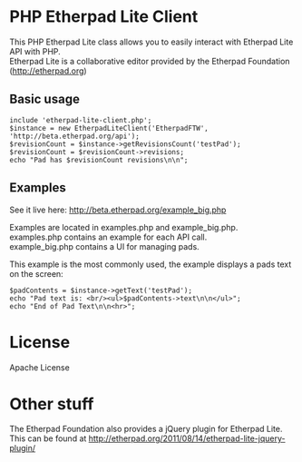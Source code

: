 # PHP Etherpad Lite Client
This PHP Etherpad Lite class allows you to easily interact with Etherpad Lite API with PHP.  
Etherpad Lite is a collaborative editor provided by the Etherpad Foundation (http://etherpad.org)

## Basic usage

    include 'etherpad-lite-client.php';
    $instance = new EtherpadLiteClient('EtherpadFTW', 'http://beta.etherpad.org/api');
    $revisionCount = $instance->getRevisionsCount('testPad');
    $revisionCount = $revisionCount->revisions;
    echo "Pad has $revisionCount revisions\n\n";

## Examples

See it live here: http://beta.etherpad.org/example_big.php

Examples are located in examples.php and example_big.php.  
examples.php contains an example for each API call.  
example_big.php contains a UI for managing pads.

This example is the most commonly used, the example displays a pads text on the screen:

    $padContents = $instance->getText('testPad');
    echo "Pad text is: <br/><ul>$padContents->text\n\n</ul>";
    echo "End of Pad Text\n\n<hr>";

# License

Apache License

# Other stuff

The Etherpad Foundation also provides a jQuery plugin for Etherpad Lite.  
This can be found at http://etherpad.org/2011/08/14/etherpad-lite-jquery-plugin/
